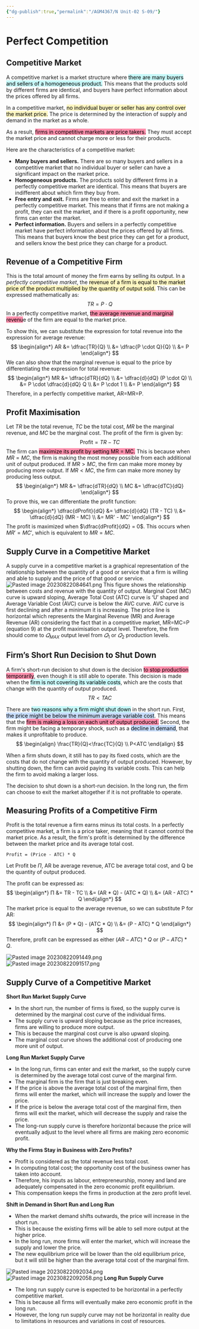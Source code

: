 ```yaml
---
{"dg-publish":true,"permalink":"/AGM4367/N Unit-02 S-09/"}
---
```



# Perfect Competition
## Competitive Market
A competitive market is a market structure where <mark style="background: #ABF7F7A6;">there are many buyers and sellers of a homogeneous product.</mark> This means that the products sold by different firms are identical, and buyers have perfect information about the prices offered by all firms.

In a competitive market, <mark style="background: #FFF3A3A6;">no individual buyer or seller has any control over the market price.</mark> The price is determined by the interaction of supply and demand in the market as a whole.

As a result, <mark style="background: #FF5582A6;">firms in competitive markets are price takers.</mark> They must accept the market price and cannot charge more or less for their products.

Here are the characteristics of a competitive market:

- **Many buyers and sellers.** There are so many buyers and sellers in a competitive market that no individual buyer or seller can have a significant impact on the market price.
- **Homogeneous products.** The products sold by different firms in a perfectly competitive market are identical. This means that buyers are indifferent about which firm they buy from.
- **Free entry and exit.** Firms are free to enter and exit the market in a perfectly competitive market. This means that if firms are not making a profit, they can exit the market, and if there is a profit opportunity, new firms can enter the market.
- **Perfect information.** Buyers and sellers in a perfectly competitive market have perfect information about the prices offered by all firms. This means that buyers know the best price they can get for a product, and sellers know the best price they can charge for a product.

## Revenue of a Competitive Firm
This is the total amount of money the firm earns by selling its output. In a *perfectly competitive market*, the <mark style="background: #FFF3A3A6;">revenue of a firm is equal to the market price of the product multiplied by the quantity of output sold.</mark> This can be expressed mathematically as: 
$$
TR = P \cdot Q
$$
In a perfectly competitive market, <mark style="background: #FF5582A6;">the average revenue and marginal revenu</mark>e of the firm are equal to the market price. 

To show this, we can substitute the expression for total revenue into the expression for average revenue:
$$
\begin{align*}
AR &= \dfrac{TR}{Q} \\
&= \dfrac{P \cdot Q}{Q} \\
&= P
\end{align*}
$$
We can also show that the marginal revenue is equal to the price by differentiating the expression for total revenue:
$$
\begin{align*}
MR &= \dfrac{dTR}{dQ} \\
&= \dfrac{d}{dQ} (P \cdot Q) \\
&= P \cdot \dfrac{d}{dQ} Q \\
&= P \cdot 1 \\
&= P
\end{align*}
$$
Therefore, in a perfectly competitive market, AR=MR=P.

## Profit Maximisation

Let $TR$ be the total revenue, $TC$ be the total cost, $MR$ be the marginal revenue, and $MC$ be the marginal cost. The profit of the firm is given by:
$$
\text{Profit} = TR - TC
$$
The firm can <mark style="background: #FF5582A6;">maximize its profit by setting MR = MC.</mark> This is because when $MR = MC$, the firm is making the most money possible from each additional unit of output produced. If $MR > MC$, the firm can make more money by producing more output. If $MR < MC$, the firm can make more money by producing less output.
$$
\begin{align*}
MR &= \dfrac{dTR}{dQ} \\
MC &= \dfrac{dTC}{dQ}
\end{align*}
$$
To prove this, we can differentiate the profit function:
$$
\begin{align*}
\dfrac{dProfit}{dQ} &= \dfrac{d}{dQ} (TR - TC) \\
&= \dfrac{d}{dQ} (MR - MC) \\
&= MR' - MC'
\end{align*}
$$
The profit is maximized when $\dfrac{dProfit}{dQ} = 0$. This occurs when $MR' = MC'$, which is equivalent to $MR = MC$.

## Supply Curve in a Competitive Market  

A supply curve in a competitive market is a graphical representation of the relationship between the quantity of a good or service that a firm is willing and able to supply and the price of that good or service.
![Pasted image 20230822084641.png](/img/user/assets/attachments/Pasted%20image%2020230822084641.png)
This figure shows the relationship between costs and revenue with the quantity of output.  Marginal Cost (MC) curve is upward sloping, Average Total Cost (ATC) curve is ‘U’  shaped and Average Variable Cost (AVC) curve is below the AVC curve.  AVC curve is  first declining and after a minimum it is increasing. The price line is horizontal which  represents the Marginal Revenue (MR) and Average Revenue (AR) considering the fact  that in a competitive market, MR=MC=P (equation 9) at the profit maximisation output  level. Therefore, the firm should come to $𝑄_{MAX}$  output level from $𝑄_1$ or $𝑄_2$ production  levels.   

## Firm’s Short Run Decision to Shut Down
A firm's short-run decision to shut down is the decision <mark style="background: #FF5582A6;">to stop production temporarily</mark>, even though it is still able to operate. This decision is made when the <mark style="background: #ABF7F7A6;">firm is not covering its variable costs</mark>, which are the costs that change with the quantity of output produced.
$$
TR<TAC
$$

There are <mark style="background: #ABF7F7A6;">two reasons why a firm might shut down</mark> in the short run. First, <mark style="background: #ADCCFFA6;">the price might be below the minimum average variable cost</mark>. This means that the <mark style="background: #FF5582A6;">firm is making a loss on each unit of output produced.</mark> Second, the firm might be facing a temporary shock, such as a <mark style="background: #ADCCFFA6;">decline in demand</mark>, that makes it unprofitable to produce.
$$
\begin{align}
\frac{TR}{Q}<\frac{TC}{Q} \\
P<ATC
\end{align}
$$

When a firm shuts down, it still has to pay its fixed costs, which are the costs that do not change with the quantity of output produced. However, by shutting down, the firm can avoid paying its variable costs. This can help the firm to avoid making a larger loss.

The decision to shut down is a short-run decision. In the long run, the firm can choose to exit the market altogether if it is not profitable to operate.

## Measuring Profits of a Competitive Firm
Profit is the total revenue a firm earns minus its total costs. In a perfectly competitive market, a firm is a price taker, meaning that it cannot control the market price. As a result, the firm's profit is determined by the difference between the market price and its average total cost.

```
Profit = (Price - ATC) * Q
```

Let Profit be $Π$, AR be average revenue, ATC be average total cost, and Q be the quantity of output produced.

The profit can be expressed as:
$$
\begin{align*}
Π &= TR - TC \\
&= (AR * Q) - (ATC * Q) \\
&= (AR - ATC) * Q
\end{align*}
$$
The market price is equal to the average revenue, so we can substitute P for AR:
$$
\begin{align*}
Π &= (P * Q) - (ATC * Q) \\
&= (P - ATC) * Q
\end{align*}
$$
Therefore, profit can be expressed as either $(AR - ATC) * Q \text{ or } (P - ATC) * Q$.

![Pasted image 20230822091449.png](/img/user/assets/attachments/Pasted%20image%2020230822091449.png)
![Pasted image 20230822091517.png](/img/user/assets/attachments/Pasted%20image%2020230822091517.png)

## Supply Curve of a Competitive Market

**Short Run Market Supply Curve**

- In the short run, the number of firms is fixed, so the supply curve is determined by the marginal cost curve of the individual firms.
- The supply curve is upward sloping because as the price increases, firms are willing to produce more output.
- This is because the marginal cost curve is also upward sloping.
- The marginal cost curve shows the additional cost of producing one more unit of output.

**Long Run Market Supply Curve**

- In the long run, firms can enter and exit the market, so the supply curve is determined by the average total cost curve of the marginal firm.
- The marginal firm is the firm that is just breaking even.
- If the price is above the average total cost of the marginal firm, then firms will enter the market, which will increase the supply and lower the price.
- If the price is below the average total cost of the marginal firm, then firms will exit the market, which will decrease the supply and raise the price.
- The long-run supply curve is therefore horizontal because the price will eventually adjust to the level where all firms are making zero economic profit.

**Why the Firms Stay in Business with Zero Profits?**

- Profit is considered as the total revenue less total cost.
- In computing total cost; the opportunity cost of the business owner has taken into account.
- Therefore, his inputs as labour, entrepreneurship, money and land are adequately compensated in the zero economic profit equilibrium.
- This compensation keeps the firms in production at the zero profit level.

**Shift in Demand in Short Run and Long Run**

- When the market demand shifts outwards, the price will increase in the short run.
- This is because the existing firms will be able to sell more output at the higher price.
- In the long run, more firms will enter the market, which will increase the supply and lower the price.
- The new equilibrium price will be lower than the old equilibrium price, but it will still be higher than the average total cost of the marginal firm.

![Pasted image 20230822092034.png](/img/user/assets/attachments/Pasted%20image%2020230822092034.png)
![Pasted image 20230822092058.png](/img/user/assets/attachments/Pasted%20image%2020230822092058.png)
**Long Run Supply Curve**

- The long run supply curve is expected to be horizontal in a perfectly competitive market.
- This is because all firms will eventually make zero economic profit in the long run.
- However, the long run supply curve may not be horizontal in reality due to limitations in resources and variations in cost of resources.